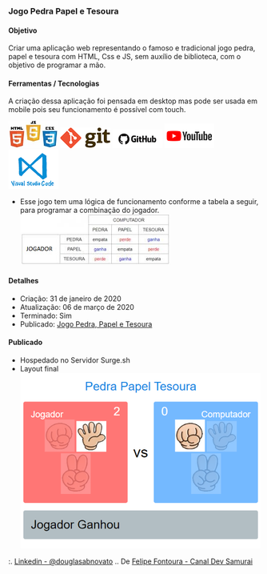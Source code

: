 ### Jogo Pedra Papel e Tesoura

#### Objetivo

Criar uma aplicação web representando o famoso e tradicional jogo pedra, papel e tesoura com  HTML, Css e JS, sem auxílio de biblioteca, com o objetivo de programar a mão.

#### Ferramentas / Tecnologias

A criação dessa aplicação foi pensada em desktop mas pode ser usada em mobile pois seu funcionamento é possível com touch.

![HTML/CSS/Javascript](/images/logo-html-css-js.jpeg)
![Git](/images/logo-git.png)
![Github](/images/logo-github.png)
![Youtube](/images/logo-youtube.png)
![VSCode](/images/logo-VSCode.png)

- Esse jogo tem uma lógica de funcionamento conforme a tabela a seguir, para programar a combinação do jogador. <br/> 
![Jogo Pedra, Papel e Tesoura](/images/combinacaoJogador.jpeg)

#### Detalhes

- Criação: 31 de janeiro de 2020
- Atualização: 06 de março de 2020
- Terminado: Sim 
- Publicado: [Jogo Pedra, Papel e Tesoura](http://game-pedra-papel-e-tesoura.surge.sh/)

#### Publicado

- Hospedado no Servidor Surge.sh
- Layout final <br/>
![Jogo Pedra, Papel e Tesoura](/images/pedra-papel-tesoura.png)<br/>

:. [Linkedin - @douglasabnovato](https://www.linkedin.com/in/douglasabnovato/)
.. De [Felipe Fontoura - Canal Dev Samurai](https://www.youtube.com/watch?v=JP3eYU137t8&t=15s)